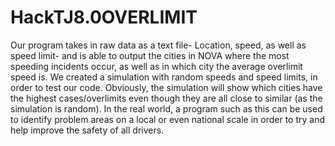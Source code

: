 # HackTJ8.0OVERLIMIT
Our program takes in raw data as a text file- Location, speed, as well as speed limit- and is able to output the cities in NOVA where the most speeding incidents occur, as well as in which city the average overlimit speed is. We created a simulation with random speeds and speed limits, in order to test our code. Obviously, the simulation will show which cities have the highest cases/overlimits even though they are all close to similar (as the simulation is random). In the real world, a program such as this can be used to identify problem areas on a local or even national scale in order to try and help improve the safety of all drivers. 
